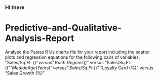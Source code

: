 ### Hi there
# Predictive-and-Qualitative-Analysis-Report
Analyze the Pastas R Us charts file for your report
including the scatter plots and regression equations for the following pairs of variables: 
"Sales/Sq.Ft. ($)” versus “Bach.
Degrees (%)” “Median Income ($)” versus “Sales/Sq.Ft. 
($)” “Median Age (Years)” versus “Sales/Sq.Ft.
($)” “Loyalty Card (%)” versus “Sales Growth (%)”
